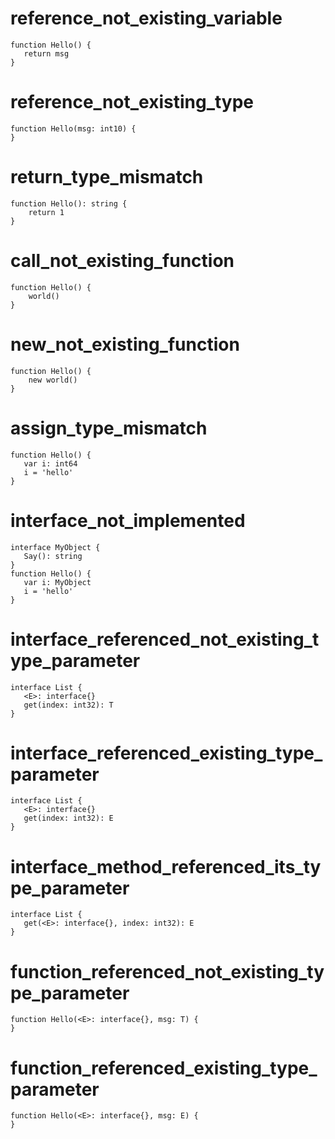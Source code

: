 # reference_not_existing_variable

```dexscript
function Hello() {
   return msg
}
```

# reference_not_existing_type

```dexscript
function Hello(msg: int10) {
}
```

# return_type_mismatch

```dexscript
function Hello(): string {
    return 1
}
```

# call_not_existing_function

```dexscript
function Hello() {
    world()
}
```

# new_not_existing_function

```dexscript
function Hello() {
    new world()
}
```

# assign_type_mismatch

```dexscript
function Hello() {
   var i: int64
   i = 'hello'
}
```

# interface_not_implemented

```dexscript
interface MyObject {
   Say(): string
}
function Hello() {
   var i: MyObject
   i = 'hello'
}
```

# interface_referenced_not_existing_type_parameter

```dexscript
interface List {
   <E>: interface{}
   get(index: int32): T
}
```

# interface_referenced_existing_type_parameter

```dexscript
interface List {
   <E>: interface{}
   get(index: int32): E
}
```

# interface_method_referenced_its_type_parameter

```dexscript
interface List {
   get(<E>: interface{}, index: int32): E
}
```

# function_referenced_not_existing_type_parameter

```dexscript
function Hello(<E>: interface{}, msg: T) {
}
```

# function_referenced_existing_type_parameter

```dexscript
function Hello(<E>: interface{}, msg: E) {
}
```







